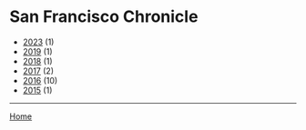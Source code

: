 # San Francisco Chronicle

  * [2023](./san-francisco-chronicle-2023.md) (1)
  * [2019](./san-francisco-chronicle-2019.md) (1)
  * [2018](./san-francisco-chronicle-2018.md) (1)
  * [2017](./san-francisco-chronicle-2017.md) (2)
  * [2016](./san-francisco-chronicle-2016.md) (10)
  * [2015](./san-francisco-chronicle-2015.md) (1)

----

[Home](../index.md)
